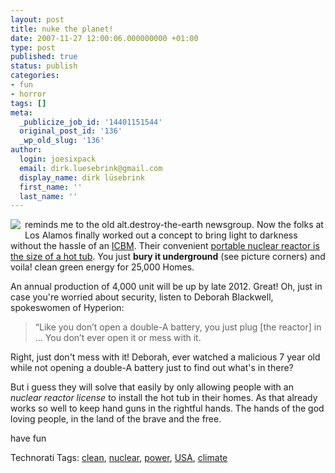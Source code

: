 ```yaml
---
layout: post
title: nuke the planet!
date: 2007-11-27 12:00:06.000000000 +01:00
type: post
published: true
status: publish
categories:
- fun
- horror
tags: []
meta:
  _publicize_job_id: '14401151544'
  original_post_id: '136'
  _wp_old_slug: '136'
author:
  login: joesixpack
  email: dirk.luesebrink@gmail.com
  display_name: dirk lüsebrink
  first_name: ''
  last_name: ''
---
```

<img style="padding:0 .5em .5em 0;float:left;" src="{{ site.baseurl }}/assets/2067792219_7c6a9ca473.jpg"/> reminds me to the old alt.destroy-the-earth newsgroup. Now the folks at Los Alamos finally worked out a concept to bring light to darkness without the hassle of an [ICBM](http://en.wikipedia.org/wiki/Intercontinental_ballistic_missile). Their convenient [portable nuclear reactor is the size of a hot tub](href="http://sfreporter.com/articles/publish/outtake-112107-nuke-to-the-future.php). You just __bury it underground__ (see picture corners) and voila! clean green energy for 25,000 Homes.

An annual production of 4,000 unit will be up by late 2012. Great! Oh, just in case you're worried about security, listen to Deborah Blackwell, spokeswomen of Hyperion:&nbsp; <span class="general_text"></span><span class="article_text"></span>

> “Like you don’t open a double-A battery, you just plug [the reactor] in ...
> You don’t ever open it or mess with it.

Right, just don't mess with it! Deborah, ever watched a malicious 7 year old while not opening a double-A battery just to find out what's in there?

But i guess they will solve that easily by only allowing people with an *nuclear reactor license* to install the hot tub in their homes. As that already works so well to keep hand guns in the rightful hands. The hands of the god loving people, in the land of the brave and the free.</p>

have fun

<p>Technorati Tags: <a class="performancingtags" href="http://technorati.com/tag/clean" rel="tag">clean</a>, <a class="performancingtags" href="http://technorati.com/tag/nuclear" rel="tag">nuclear</a>, <a class="performancingtags" href="http://technorati.com/tag/power" rel="tag">power</a>, <a class="performancingtags" href="http://technorati.com/tag/USA" rel="tag">USA</a>, <a class="performancingtags" href="http://technorati.com/tag/climate" rel="tag">climate</a></p>
